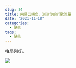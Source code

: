 ```yaml
---
slug: 84
title: 网易云摸鱼，测测你的听歌流量
date: "2021-11-18"
categories: 
  - 随笔
tags: 
  - 随笔
---
```




格局刚好。

![](https://imgurl.zishu.me/images/2021/11/18/47f2fd18e0e1e9975e851d2958256a1b.png)
